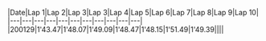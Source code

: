 |Date|Lap 1|Lap 2|Lap 3|Lap 3|Lap 4|Lap 5|Lap 6|Lap 7|Lap 8|Lap 9|Lap 10|
|---|---|---|---|---|---|---|---|---|---|---|
|200129|1'43.47|1'48.07|1'49.09|1'48.47|1'48.15|1'51.49|1'49.39||||
